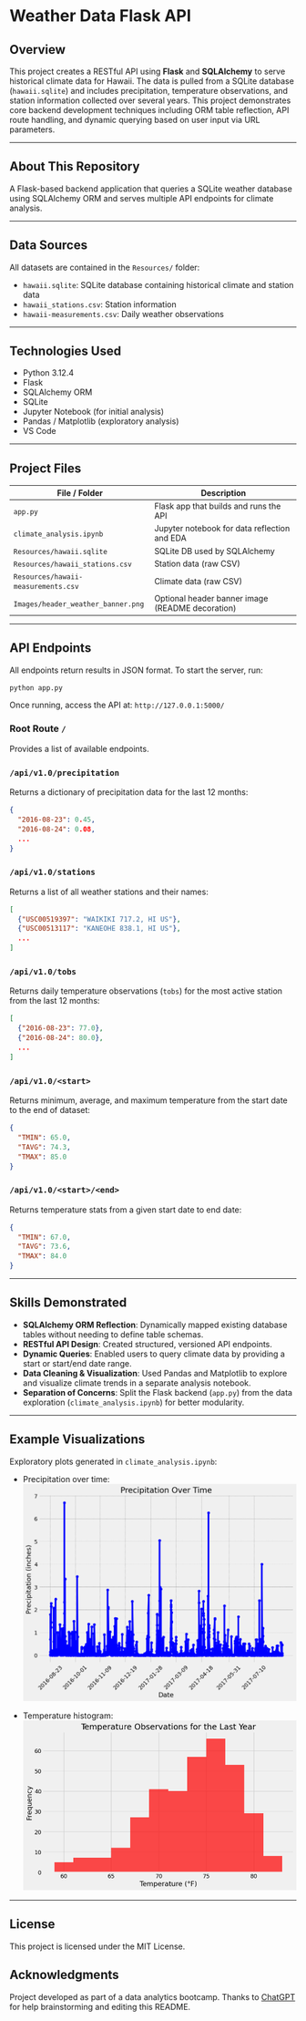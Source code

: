 # Weather Data Flask API

## Overview

This project creates a RESTful API using **Flask** and **SQLAlchemy** to serve historical climate data for Hawaii. The data is pulled from a SQLite database (`hawaii.sqlite`) and includes precipitation, temperature observations, and station information collected over several years. This project demonstrates core backend development techniques including ORM table reflection, API route handling, and dynamic querying based on user input via URL parameters.

---

## About This Repository

A Flask-based backend application that queries a SQLite weather database using SQLAlchemy ORM and serves multiple API endpoints for climate analysis.

---

## Data Sources

All datasets are contained in the `Resources/` folder:

- `hawaii.sqlite`: SQLite database containing historical climate and station data
- `hawaii_stations.csv`: Station information
- `hawaii-measurements.csv`: Daily weather observations

---

## Technologies Used

- Python 3.12.4
- Flask
- SQLAlchemy ORM
- SQLite
- Jupyter Notebook (for initial analysis)
- Pandas / Matplotlib (exploratory analysis)
- VS Code

---

## Project Files

| File / Folder                    | Description                                                       |
|----------------------------------|-------------------------------------------------------------------|
| `app.py`                         | Flask app that builds and runs the API                            |
| `climate_analysis.ipynb`         | Jupyter notebook for data reflection and EDA                      |
| `Resources/hawaii.sqlite`        | SQLite DB used by SQLAlchemy                                      |
| `Resources/hawaii_stations.csv` | Station data (raw CSV)                                            |
| `Resources/hawaii-measurements.csv` | Climate data (raw CSV)                                        |
| `Images/header_weather_banner.png` | Optional header banner image (README decoration)              |

---

## API Endpoints

All endpoints return results in JSON format. To start the server, run:

```bash
python app.py
```

Once running, access the API at: `http://127.0.0.1:5000/`

### Root Route `/`

Provides a list of available endpoints.

### `/api/v1.0/precipitation`

Returns a dictionary of precipitation data for the last 12 months:
```json
{
  "2016-08-23": 0.45,
  "2016-08-24": 0.08,
  ...
}
```

### `/api/v1.0/stations`

Returns a list of all weather stations and their names:
```json
[
  {"USC00519397": "WAIKIKI 717.2, HI US"},
  {"USC00513117": "KANEOHE 838.1, HI US"},
  ...
]
```

### `/api/v1.0/tobs`

Returns daily temperature observations (`tobs`) for the most active station from the last 12 months:
```json
[
  {"2016-08-23": 77.0},
  {"2016-08-24": 80.0},
  ...
]
```

### `/api/v1.0/<start>`

Returns minimum, average, and maximum temperature from the start date to the end of dataset:
```json
{
  "TMIN": 65.0,
  "TAVG": 74.3,
  "TMAX": 85.0
}
```

### `/api/v1.0/<start>/<end>`

Returns temperature stats from a given start date to end date:
```json
{
  "TMIN": 67.0,
  "TAVG": 73.6,
  "TMAX": 84.0
}
```

---

## Skills Demonstrated

- **SQLAlchemy ORM Reflection**: Dynamically mapped existing database tables without needing to define table schemas.
- **RESTful API Design**: Created structured, versioned API endpoints.
- **Dynamic Queries**: Enabled users to query climate data by providing a start or start/end date range.
- **Data Cleaning & Visualization**: Used Pandas and Matplotlib to explore and visualize climate trends in a separate analysis notebook.
- **Separation of Concerns**: Split the Flask backend (`app.py`) from the data exploration (`climate_analysis.ipynb`) for better modularity.

---

## Example Visualizations

Exploratory plots generated in `climate_analysis.ipynb`:

- Precipitation over time:
  ![Precipitation](Images/precipitation_plot.png)

- Temperature histogram:
  ![Temperature Histogram](Images/tobs_histogram.png)

---

## License

This project is licensed under the MIT License.

## Acknowledgments

Project developed as part of a data analytics bootcamp. Thanks to [ChatGPT](https://openai.com/chatgpt) for help brainstorming and editing this README.
